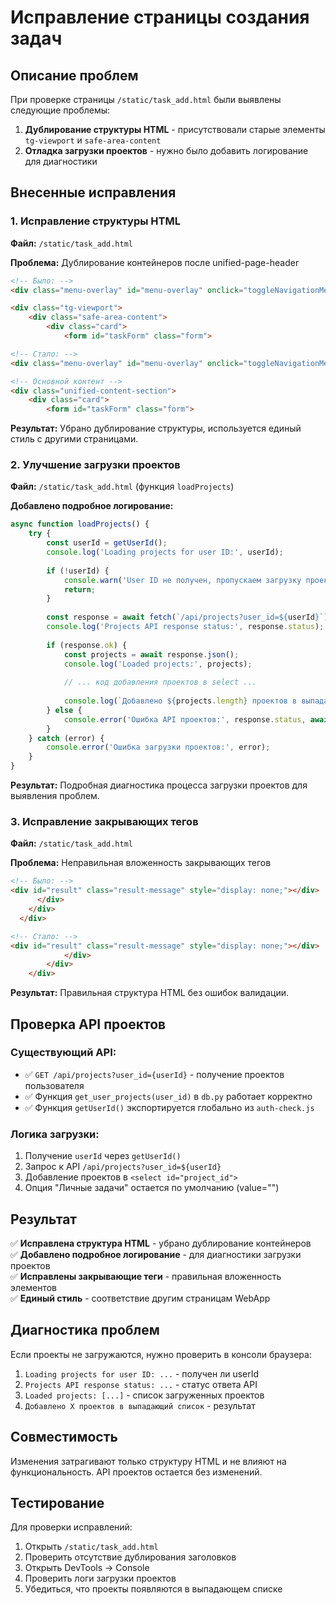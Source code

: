 # Исправление страницы создания задач

## Описание проблем

При проверке страницы `/static/task_add.html` были выявлены следующие проблемы:

1. **Дублирование структуры HTML** - присутствовали старые элементы `tg-viewport` и `safe-area-content`
2. **Отладка загрузки проектов** - нужно было добавить логирование для диагностики

## Внесенные исправления

### 1. Исправление структуры HTML
**Файл:** `/static/task_add.html`

**Проблема:** Дублирование контейнеров после unified-page-header
```html
<!-- Было: -->
<div class="menu-overlay" id="menu-overlay" onclick="toggleNavigationMenu()"></div>

<div class="tg-viewport">
    <div class="safe-area-content">
        <div class="card">
            <form id="taskForm" class="form">

<!-- Стало: -->
<div class="menu-overlay" id="menu-overlay" onclick="toggleNavigationMenu()"></div>

<!-- Основной контент -->
<div class="unified-content-section">
    <div class="card">
        <form id="taskForm" class="form">
```

**Результат:** Убрано дублирование структуры, используется единый стиль с другими страницами.

### 2. Улучшение загрузки проектов
**Файл:** `/static/task_add.html` (функция `loadProjects`)

**Добавлено подробное логирование:**
```javascript
async function loadProjects() {
    try {
        const userId = getUserId();
        console.log('Loading projects for user ID:', userId);
        
        if (!userId) {
            console.warn('User ID не получен, пропускаем загрузку проектов');
            return;
        }
        
        const response = await fetch(`/api/projects?user_id=${userId}`);
        console.log('Projects API response status:', response.status);
        
        if (response.ok) {
            const projects = await response.json();
            console.log('Loaded projects:', projects);
            
            // ... код добавления проектов в select ...
            
            console.log(`Добавлено ${projects.length} проектов в выпадающий список`);
        } else {
            console.error('Ошибка API проектов:', response.status, await response.text());
        }
    } catch (error) {
        console.error('Ошибка загрузки проектов:', error);
    }
}
```

**Результат:** Подробная диагностика процесса загрузки проектов для выявления проблем.

### 3. Исправление закрывающих тегов
**Файл:** `/static/task_add.html`

**Проблема:** Неправильная вложенность закрывающих тегов
```html
<!-- Было: -->
<div id="result" class="result-message" style="display: none;"></div>
      </div>
    </div>
  </div>

<!-- Стало: -->
<div id="result" class="result-message" style="display: none;"></div>
            </div>
        </div>
    </div>
```

**Результат:** Правильная структура HTML без ошибок валидации.

## Проверка API проектов

### Существующий API:
- ✅ `GET /api/projects?user_id={userId}` - получение проектов пользователя
- ✅ Функция `get_user_projects(user_id)` в `db.py` работает корректно
- ✅ Функция `getUserId()` экспортируется глобально из `auth-check.js`

### Логика загрузки:
1. Получение `userId` через `getUserId()`
2. Запрос к API `/api/projects?user_id=${userId}`
3. Добавление проектов в `<select id="project_id">`
4. Опция "Личные задачи" остается по умолчанию (value="")

## Результат

✅ **Исправлена структура HTML** - убрано дублирование контейнеров  
✅ **Добавлено подробное логирование** - для диагностики загрузки проектов  
✅ **Исправлены закрывающие теги** - правильная вложенность элементов  
✅ **Единый стиль** - соответствие другим страницам WebApp  

## Диагностика проблем

Если проекты не загружаются, нужно проверить в консоли браузера:
1. `Loading projects for user ID: ...` - получен ли userId
2. `Projects API response status: ...` - статус ответа API
3. `Loaded projects: [...]` - список загруженных проектов
4. `Добавлено X проектов в выпадающий список` - результат

## Совместимость

Изменения затрагивают только структуру HTML и не влияют на функциональность. API проектов остается без изменений.

## Тестирование

Для проверки исправлений:
1. Открыть `/static/task_add.html`
2. Проверить отсутствие дублирования заголовков
3. Открыть DevTools → Console
4. Проверить логи загрузки проектов
5. Убедиться, что проекты появляются в выпадающем списке